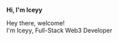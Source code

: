 <b>Hi, I'm Iceyy</b>

<p aligh="left">
  <p>Hey there, welcome!</br>
  I'm Iceyy, Full-Stack Web3 Developer</p>
